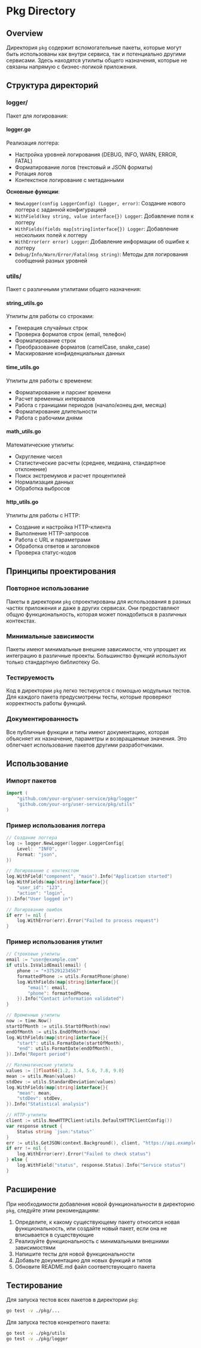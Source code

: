 # Pkg Directory

## Overview
Директория `pkg` содержит вспомогательные пакеты, которые могут быть использованы как внутри сервиса, так и потенциально другими сервисами. Здесь находятся утилиты общего назначения, которые не связаны напрямую с бизнес-логикой приложения.

## Структура директорий

### logger/
Пакет для логирования:

#### logger.go
Реализация логгера:
- Настройка уровней логирования (DEBUG, INFO, WARN, ERROR, FATAL)
- Форматирование логов (текстовый и JSON форматы)
- Ротация логов
- Контекстное логирование с метаданными

**Основные функции**:
- `NewLogger(config LoggerConfig) (Logger, error)`: Создание нового логгера с заданной конфигурацией
- `WithField(key string, value interface{}) Logger`: Добавление поля к логгеру
- `WithFields(fields map[string]interface{}) Logger`: Добавление нескольких полей к логгеру
- `WithError(err error) Logger`: Добавление информации об ошибке к логгеру
- `Debug/Info/Warn/Error/Fatal(msg string)`: Методы для логирования сообщений разных уровней

### utils/
Пакет с различными утилитами общего назначения:

#### string_utils.go
Утилиты для работы со строками:
- Генерация случайных строк
- Проверка форматов строк (email, телефон)
- Форматирование строк
- Преобразование форматов (camelCase, snake_case)
- Маскирование конфиденциальных данных

#### time_utils.go
Утилиты для работы с временем:
- Форматирование и парсинг времени
- Расчет временных интервалов
- Работа с границами периодов (начало/конец дня, месяца)
- Форматирование длительности
- Работа с рабочими днями

#### math_utils.go
Математические утилиты:
- Округление чисел
- Статистические расчеты (среднее, медиана, стандартное отклонение)
- Поиск экстремумов и расчет процентилей
- Нормализация данных
- Обработка выбросов

#### http_utils.go
Утилиты для работы с HTTP:
- Создание и настройка HTTP-клиента
- Выполнение HTTP-запросов
- Работа с URL и параметрами
- Обработка ответов и заголовков
- Проверка статус-кодов

## Принципы проектирования

### Повторное использование
Пакеты в директории `pkg` спроектированы для использования в разных частях приложения и даже в других сервисах. Они предоставляют общую функциональность, которая может понадобиться в различных контекстах.

### Минимальные зависимости
Пакеты имеют минимальные внешние зависимости, что упрощает их интеграцию в различные проекты. Большинство функций используют только стандартную библиотеку Go.

### Тестируемость
Код в директории `pkg` легко тестируется с помощью модульных тестов. Для каждого пакета предусмотрены тесты, которые проверяют корректность работы функций.

### Документированность
Все публичные функции и типы имеют документацию, которая объясняет их назначение, параметры и возвращаемые значения. Это облегчает использование пакетов другими разработчиками.

## Использование

### Импорт пакетов
```go
import (
    "github.com/your-org/user-service/pkg/logger"
    "github.com/your-org/user-service/pkg/utils"
)
```

### Пример использования логгера
```go
// Создание логгера
log := logger.NewLogger(logger.LoggerConfig{
    Level:  "INFO",
    Format: "json",
})

// Логирование с контекстом
log.WithField("component", "main").Info("Application started")
log.WithFields(map[string]interface{}{
    "user_id": "123",
    "action": "login",
}).Info("User logged in")

// Логирование ошибок
if err != nil {
    log.WithError(err).Error("Failed to process request")
}
```

### Пример использования утилит
```go
// Строковые утилиты
email := "user@example.com"
if utils.IsValidEmail(email) {
    phone := "+375291234567"
    formattedPhone := utils.FormatPhone(phone)
    log.WithFields(map[string]interface{}{
        "email": email,
        "phone": formattedPhone,
    }).Info("Contact information validated")
}

// Временные утилиты
now := time.Now()
startOfMonth := utils.StartOfMonth(now)
endOfMonth := utils.EndOfMonth(now)
log.WithFields(map[string]interface{}{
    "start": utils.FormatDate(startOfMonth),
    "end": utils.FormatDate(endOfMonth),
}).Info("Report period")

// Математические утилиты
values := []float64{1.2, 3.4, 5.6, 7.8, 9.0}
mean := utils.Mean(values)
stdDev := utils.StandardDeviation(values)
log.WithFields(map[string]interface{}{
    "mean": mean,
    "stdDev": stdDev,
}).Info("Statistical analysis")

// HTTP-утилиты
client := utils.NewHTTPClient(utils.DefaultHTTPClientConfig())
var response struct {
    Status string `json:"status"`
}
err := utils.GetJSON(context.Background(), client, "https://api.example.com/status", nil, &response)
if err != nil {
    log.WithError(err).Error("Failed to check status")
} else {
    log.WithField("status", response.Status).Info("Service status")
}
```

## Расширение
При необходимости добавления новой функциональности в директорию `pkg`, следуйте этим рекомендациям:

1. Определите, к какому существующему пакету относится новая функциональность, или создайте новый пакет, если она не вписывается в существующие
2. Реализуйте функциональность с минимальными внешними зависимостями
3. Напишите тесты для новой функциональности
4. Добавьте документацию для новых функций и типов
5. Обновите README.md файл соответствующего пакета

## Тестирование
Для запуска тестов всех пакетов в директории `pkg`:

```bash
go test -v ./pkg/...
```

Для запуска тестов конкретного пакета:

```bash
go test -v ./pkg/utils
go test -v ./pkg/logger
```